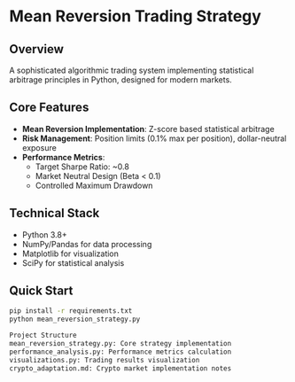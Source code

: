 # Mean Reversion Trading Strategy

## Overview
A sophisticated algorithmic trading system implementing statistical arbitrage principles in Python, designed for modern markets.

## Core Features
- **Mean Reversion Implementation**: Z-score based statistical arbitrage
- **Risk Management**: Position limits (0.1% max per position), dollar-neutral exposure
- **Performance Metrics**: 
  - Target Sharpe Ratio: ~0.8
  - Market Neutral Design (Beta < 0.1)
  - Controlled Maximum Drawdown

## Technical Stack
- Python 3.8+
- NumPy/Pandas for data processing
- Matplotlib for visualization
- SciPy for statistical analysis

## Quick Start
```bash
pip install -r requirements.txt
python mean_reversion_strategy.py

Project Structure
mean_reversion_strategy.py: Core strategy implementation
performance_analysis.py: Performance metrics calculation
visualizations.py: Trading results visualization
crypto_adaptation.md: Crypto market implementation notes
